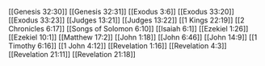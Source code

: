 [[Genesis 32:30]]
[[Genesis 32:31]]
[[Exodus 3:6]]
[[Exodus 33:20]]
[[Exodus 33:23]]
[[Judges 13:21]]
[[Judges 13:22]]
[[1 Kings 22:19]]
[[2 Chronicles 6:17]]
[[Songs of Solomon 6:10]]
[[Isaiah 6:1]]
[[Ezekiel 1:26]]
[[Ezekiel 10:1]]
[[Matthew 17:2]]
[[John 1:18]]
[[John 6:46]]
[[John 14:9]]
[[1 Timothy 6:16]]
[[1 John 4:12]]
[[Revelation 1:16]]
[[Revelation 4:3]]
[[Revelation 21:11]]
[[Revelation 21:18]]
